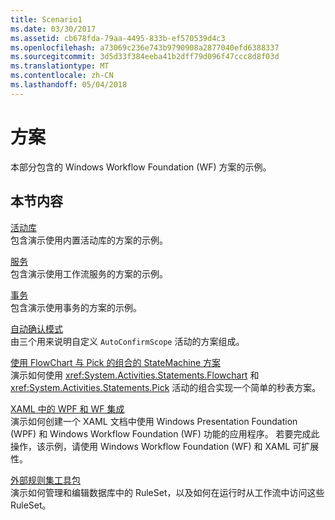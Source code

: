 ```yaml
---
title: Scenario1
ms.date: 03/30/2017
ms.assetid: cb678fda-79aa-4495-833b-ef570539d4c3
ms.openlocfilehash: a73069c236e743b9790908a2877040efd6388337
ms.sourcegitcommit: 3d5d33f384eeba41b2dff79d096f47ccc8d8f03d
ms.translationtype: MT
ms.contentlocale: zh-CN
ms.lasthandoff: 05/04/2018
---
```

# <a name="scenario"></a>方案
本部分包含的 Windows Workflow Foundation (WF) 方案的示例。  
  
## <a name="in-this-section"></a>本节内容  
 [活动库](../../../../docs/framework/windows-workflow-foundation/samples/activity-library.md)  
 包含演示使用内置活动库的方案的示例。  
  
 [服务](../../../../docs/framework/windows-workflow-foundation/samples/services.md)  
 包含演示使用工作流服务的方案的示例。  
  
 [事务](../../../../docs/framework/windows-workflow-foundation/samples/transactions.md)  
 包含演示使用事务的方案的示例。  
  
 [自动确认模式](../../../../docs/framework/windows-workflow-foundation/samples/auto-confirm-pattern.md)  
 由三个用来说明自定义 `AutoConfirmScope` 活动的方案组成。  
  
 [使用 FlowChart 与 Pick 的组合的 StateMachine 方案](../../../../docs/framework/windows-workflow-foundation/samples/statemachine-scenario-using-a-combination-of-flowchart-and-pick.md)  
 演示如何使用 <xref:System.Activities.Statements.Flowchart> 和 <xref:System.Activities.Statements.Pick> 活动的组合实现一个简单的秒表方案。  
  
 [XAML 中的 WPF 和 WF 集成](../../../../docs/framework/windows-workflow-foundation/samples/wpf-and-wf-integration-in-xaml.md)  
 演示如何创建一个 XAML 文档中使用 Windows Presentation Foundation (WPF) 和 Windows Workflow Foundation (WF) 功能的应用程序。 若要完成此操作，该示例，请使用 Windows Workflow Foundation (WF) 和 XAML 可扩展性。  
  
 [外部规则集工具包](../../../../docs/framework/windows-workflow-foundation/samples/external-ruleset-toolkit.md)  
 演示如何管理和编辑数据库中的 RuleSet，以及如何在运行时从工作流中访问这些 RuleSet。
